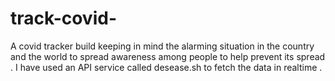 # track-covid-
A covid tracker build keeping in mind the alarming situation in the country and the world to spread awareness among people to help prevent its spread .
I have used an API service called desease.sh to fetch the data in realtime .

